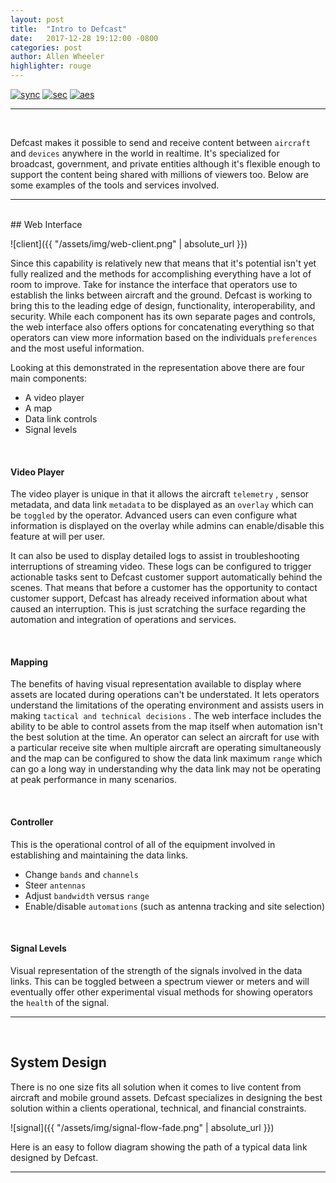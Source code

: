 ```yaml
---
layout: post
title:  "Intro to Defcast"
date:   2017-12-28 19:12:00 -0800
categories: post
author: Allen Wheeler
highlighter: rouge
---
```

[![sync](http://img.shields.io/badge/repository-synced-blue.svg)][sandbox-sync]
[![sec](https://img.shields.io/badge/pgp-secure-green.svg)][page-sec]
[![aes](https://img.shields.io/badge/cipher-sha256-orange.svg)][cipher]

[sandbox-sync]: https://defcast.github.io
[page-sec]: https://sks-keyservers.net/
[cipher]: https://en.wikipedia.org/wiki/Cipher

<hr>
<br>

Defcast makes it possible to send and receive content between `aircraft` and `devices` anywhere in the world in realtime. It's specialized for broadcast, government, and private entities although it's flexible enough to support the content being shared with millions of viewers too. Below are some examples of the tools and services involved. 

<hr>
<br>
## Web Interface

![client]({{ "/assets/img/web-client.png" | absolute_url }})

Since this capability is relatively new that means that it's potential isn't yet fully realized and the methods for accomplishing everything have a lot of room to improve. Take for instance the interface that operators use to establish the links between aircraft and the ground. Defcast is working to bring this to the leading edge of design, functionality, interoperability, and security. While each component has its own separate pages and controls, the web interface also offers options for concatenating everything so that operators can view more information based on the individuals `preferences` and the most useful information.

Looking at this demonstrated in the representation above there are four main components:

- A video player
- A map
- Data link controls
- Signal levels

<br>

#### Video Player

The video player is unique in that it allows the aircraft `telemetry` ,  sensor metadata, and data link `metadata` to be displayed as an `overlay` which can be `toggled` by the operator. Advanced users can even configure what information is displayed on the overlay while admins can enable/disable this feature at will per user.

It can also be used to display detailed logs to assist in troubleshooting interruptions of streaming video. These logs can be configured to trigger actionable tasks sent to Defcast customer support automatically behind the scenes. That means that before a customer has the opportunity to contact customer support, Defcast has already received information about what caused an interruption. This is just scratching the surface regarding the automation and integration of operations and services.

<br>

#### Mapping

The benefits of having visual representation available to display where assets are located during operations can't be understated. It lets operators understand the limitations of the operating environment and assists users in making `tactical and technical decisions` .  The web interface includes the ability to be able to control assets from the map itself when automation isn't the best solution at the time. An operator can select an aircraft for use with a particular receive site when multiple aircraft are operating simultaneously and the map can be configured to show the data link maximum `range` which can go a long way in understanding why the data link may not be operating at peak performance in many scenarios.

<br>

#### Controller

This is the operational control of all of the equipment involved in establishing and maintaining the data links.

- Change `bands` and `channels`
- Steer `antennas`
- Adjust `bandwidth` versus `range` 
- Enable/disable `automations` (such as antenna tracking and site selection)

<br>

#### Signal Levels

Visual representation of the strength of the signals involved in the data links. This can be toggled between a spectrum viewer or meters and will eventually offer other experimental visual methods for showing operators the `health` of the signal.

<hr>
<br>

## System Design

There is no one size fits all solution when it comes to live content from aircraft and mobile ground assets. Defcast specializes in designing the best solution within a clients operational, technical, and financial constraints. 

![signal]({{ "/assets/img/signal-flow-fade.png" | absolute_url }})

Here is an easy to follow diagram showing the path of a typical data link designed by Defcast.  

<hr>

